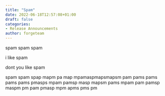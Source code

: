 ```yaml
---
title: "Spam"
date: 2022-06-18T12:57:08+01:00
draft: false
categories:
- Release Announcements
author: forgeteam
---
```


spam spam spam

i like spam

dont you like spam

spam spam spap mapm pa map mpamaspmapsmapsm pam pams pams pams pams pmasps mpam pamsp masp mapsm pams mpam pam pamsp maspm pm pam pmasp mpm apms pms pm